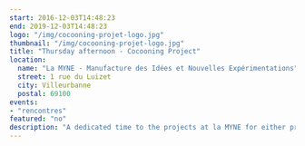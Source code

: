 ```yaml
---
start: 2016-12-03T14:48:23
end: 2019-12-03T14:48:23
logo: "/img/cocooning-projet-logo.jpg"
thumbnail: "/img/cocooning-projet-logo.jpg"
title: "Thursday afternoon - Cocooning Project"
location:
  name: "La MYNE - Manufacture des Idées et Nouvelles Expérimentations"
  street: 1 rue du Luizet
  city: Villeurbanne
  postal: 69100
events: 
- "rencontres"
featured: "no"
description: "A dedicated time to the projects at la MYNE for either project holders or if you have a project idea"
---
```

